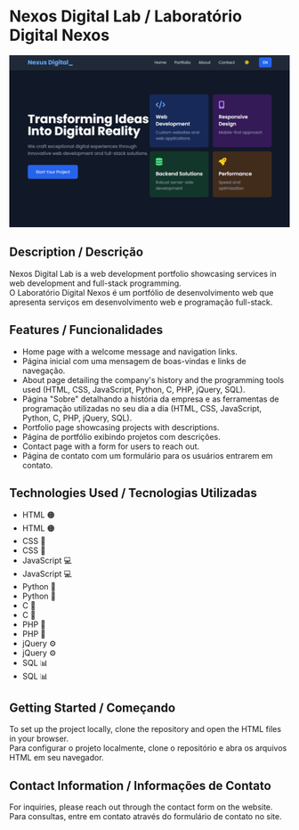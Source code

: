 # Nexos Digital Lab / Laboratório Digital Nexos

![Nexus Website](src/images/nexus_website.png)

## Description / Descrição
Nexos Digital Lab is a web development portfolio showcasing services in web development and full-stack programming.  
O Laboratório Digital Nexos é um portfólio de desenvolvimento web que apresenta serviços em desenvolvimento web e programação full-stack.

## Features / Funcionalidades
- Home page with a welcome message and navigation links.  
- Página inicial com uma mensagem de boas-vindas e links de navegação.
- About page detailing the company's history and the programming tools used (HTML, CSS, JavaScript, Python, C, PHP, jQuery, SQL).  
- Página "Sobre" detalhando a história da empresa e as ferramentas de programação utilizadas no seu dia a dia  (HTML, CSS, JavaScript, Python, C, PHP, jQuery, SQL).
- Portfolio page showcasing projects with descriptions.  
- Página de portfólio exibindo projetos com descrições.
- Contact page with a form for users to reach out.  
- Página de contato com um formulário para os usuários entrarem em contato.

## Technologies Used / Tecnologias Utilizadas
- HTML 🟠  
- HTML 🟠
- CSS 🎨  
- CSS 🎨
- JavaScript 💻  
- JavaScript 💻
- Python 🐍  
- Python 🐍
- C 💾  
- C 💾
- PHP 🐘  
- PHP 🐘
- jQuery ⚙️  
- jQuery ⚙️
- SQL 📊  
- SQL 📊

## Getting Started / Começando
To set up the project locally, clone the repository and open the HTML files in your browser.  
Para configurar o projeto localmente, clone o repositório e abra os arquivos HTML em seu navegador.

## Contact Information / Informações de Contato
For inquiries, please reach out through the contact form on the website.  
Para consultas, entre em contato através do formulário de contato no site.
